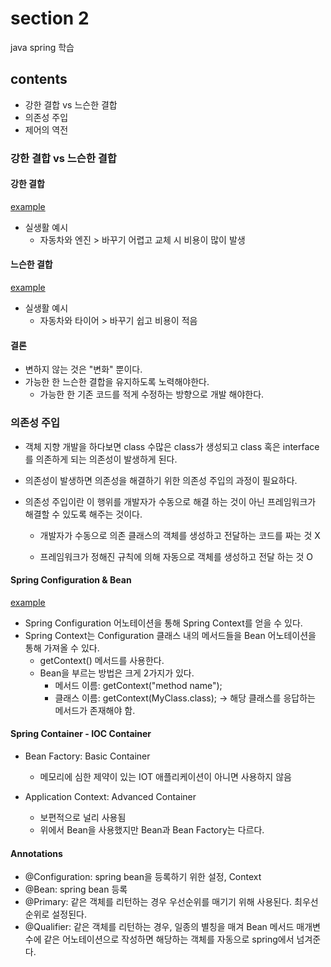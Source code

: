 # section 2

java spring 학습

## contents

-   강한 결합 vs 느슨한 결합
-   의존성 주입
-   제어의 역전

### 강한 결합 vs 느슨한 결합

#### 강한 결합

[example](./src/main/java/com/precisionbio/learnspringframework/game/tightcoupling/AppGamingBasic.java)

-   실생활 예시
    -   자동차와 엔진 > 바꾸기 어렵고 교체 시 비용이 많이 발생

#### 느슨한 결합

[example](./src/main/java/com/precisionbio/learnspringframework/game/looselycoupling/AppGamingBasic.java)

-   실생활 예시
    -   자동차와 타이어 > 바꾸기 쉽고 비용이 적음

#### 결론

-   변하지 않는 것은 "변화" 뿐이다.
-   가능한 한 느슨한 결합을 유지하도록 노력해야한다.
    -   가능한 한 기존 코드를 적게 수정하는 방향으로 개발 해야한다.

### 의존성 주입

-   객체 지향 개발을 하다보면 class 수많은 class가 생성되고 class 혹은 interface를 의존하게 되는 의존성이 발생하게 된다.

-   의존성이 발생하면 의존성을 해결하기 위한 의존성 주입의 과정이 필요하다.

-   의존성 주입이란 이 행위를 개발자가 수동으로 해결 하는 것이 아닌 프레임워크가 해결할 수 있도록 해주는 것이다.

    -   개발자가 수동으로 의존 클래스의 객체를 생성하고 전달하는 코드를 짜는 것 X

    -   프레임워크가 정해진 규칙에 의해 자동으로 객체를 생성하고 전달 하는 것 O

#### Spring Configuration & Bean

[example](./src/main/java/com/precisionbio/learnspringframework/helloworld/App02HelloWorldSpring.java)

-   Spring Configuration 어노테이션을 통해 Spring Context를 얻을 수 있다.
-   Spring Context는 Configuration 클래스 내의 메서드들을 Bean 어노테이션을 통해 가져올 수 있다.
    -   getContext() 메서드를 사용한다.
    -   Bean을 부르는 방법은 크게 2가지가 있다.
        -   메서드 이름: getContext("method name");
        -   클래스 이름: getContext(MyClass.class); -> 해당 클래스를 응답하는 메서드가 존재해야 함.

#### Spring Container - IOC Container

-   Bean Factory: Basic Container

    -   메모리에 심한 제약이 있는 IOT 애플리케이션이 아니면 사용하지 않음

-   Application Context: Advanced Container
    -   보편적으로 널리 사용됨
    -   위에서 Bean을 사용했지만 Bean과 Bean Factory는 다르다.

#### Annotations

-   @Configuration: spring bean을 등록하기 위한 설정, Context
-   @Bean: spring bean 등록
-   @Primary: 같은 객체를 리턴하는 경우 우선순위를 매기기 위해 사용된다. 최우선 순위로 설정된다.
-   @Qualifier: 같은 객체를 리턴하는 경우, 일종의 별칭을 매겨 Bean 메서드 매개변수에 같은 어노테이션으로 작성하면 해당하는 객체를 자동으로 spring에서 넘겨준다.
